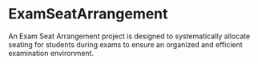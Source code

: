 # ExamSeatArrangement
 An Exam Seat Arrangement project is designed to systematically allocate seating for students during exams to ensure an organized and efficient examination environment.
